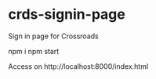 # crds-signin-page
Sign in page for Crossroads

npm i
npm start

Access on http://localhost:8000/index.html